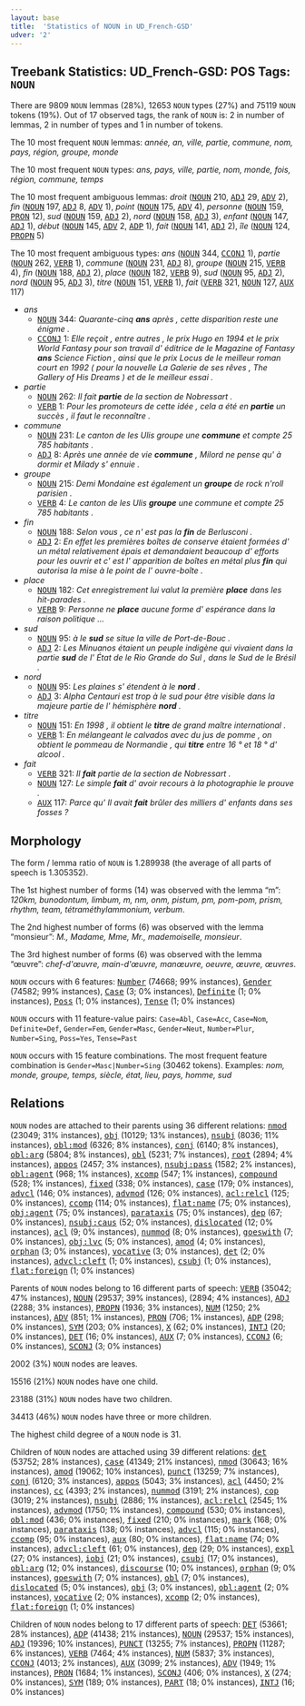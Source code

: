 ```yaml
---
layout: base
title:  'Statistics of NOUN in UD_French-GSD'
udver: '2'
---
```


## Treebank Statistics: UD_French-GSD: POS Tags: `NOUN`

There are 9809 `NOUN` lemmas (28%), 12653 `NOUN` types (27%) and 75119 `NOUN` tokens (19%).
Out of 17 observed tags, the rank of `NOUN` is: 2 in number of lemmas, 2 in number of types and 1 in number of tokens.

The 10 most frequent `NOUN` lemmas: <em>année, an, ville, partie, commune, nom, pays, région, groupe, monde</em>

The 10 most frequent `NOUN` types:  <em>ans, pays, ville, partie, nom, monde, fois, région, commune, temps</em>

The 10 most frequent ambiguous lemmas: <em>droit</em> (<tt><a href="fr_gsd-pos-NOUN.html">NOUN</a></tt> 210, <tt><a href="fr_gsd-pos-ADJ.html">ADJ</a></tt> 29, <tt><a href="fr_gsd-pos-ADV.html">ADV</a></tt> 2), <em>fin</em> (<tt><a href="fr_gsd-pos-NOUN.html">NOUN</a></tt> 197, <tt><a href="fr_gsd-pos-ADJ.html">ADJ</a></tt> 8, <tt><a href="fr_gsd-pos-ADV.html">ADV</a></tt> 1), <em>point</em> (<tt><a href="fr_gsd-pos-NOUN.html">NOUN</a></tt> 175, <tt><a href="fr_gsd-pos-ADV.html">ADV</a></tt> 4), <em>personne</em> (<tt><a href="fr_gsd-pos-NOUN.html">NOUN</a></tt> 159, <tt><a href="fr_gsd-pos-PRON.html">PRON</a></tt> 12), <em>sud</em> (<tt><a href="fr_gsd-pos-NOUN.html">NOUN</a></tt> 159, <tt><a href="fr_gsd-pos-ADJ.html">ADJ</a></tt> 2), <em>nord</em> (<tt><a href="fr_gsd-pos-NOUN.html">NOUN</a></tt> 158, <tt><a href="fr_gsd-pos-ADJ.html">ADJ</a></tt> 3), <em>enfant</em> (<tt><a href="fr_gsd-pos-NOUN.html">NOUN</a></tt> 147, <tt><a href="fr_gsd-pos-ADJ.html">ADJ</a></tt> 1), <em>début</em> (<tt><a href="fr_gsd-pos-NOUN.html">NOUN</a></tt> 145, <tt><a href="fr_gsd-pos-ADV.html">ADV</a></tt> 2, <tt><a href="fr_gsd-pos-ADP.html">ADP</a></tt> 1), <em>fait</em> (<tt><a href="fr_gsd-pos-NOUN.html">NOUN</a></tt> 141, <tt><a href="fr_gsd-pos-ADJ.html">ADJ</a></tt> 2), <em>île</em> (<tt><a href="fr_gsd-pos-NOUN.html">NOUN</a></tt> 124, <tt><a href="fr_gsd-pos-PROPN.html">PROPN</a></tt> 5)

The 10 most frequent ambiguous types:  <em>ans</em> (<tt><a href="fr_gsd-pos-NOUN.html">NOUN</a></tt> 344, <tt><a href="fr_gsd-pos-CCONJ.html">CCONJ</a></tt> 1), <em>partie</em> (<tt><a href="fr_gsd-pos-NOUN.html">NOUN</a></tt> 262, <tt><a href="fr_gsd-pos-VERB.html">VERB</a></tt> 1), <em>commune</em> (<tt><a href="fr_gsd-pos-NOUN.html">NOUN</a></tt> 231, <tt><a href="fr_gsd-pos-ADJ.html">ADJ</a></tt> 8), <em>groupe</em> (<tt><a href="fr_gsd-pos-NOUN.html">NOUN</a></tt> 215, <tt><a href="fr_gsd-pos-VERB.html">VERB</a></tt> 4), <em>fin</em> (<tt><a href="fr_gsd-pos-NOUN.html">NOUN</a></tt> 188, <tt><a href="fr_gsd-pos-ADJ.html">ADJ</a></tt> 2), <em>place</em> (<tt><a href="fr_gsd-pos-NOUN.html">NOUN</a></tt> 182, <tt><a href="fr_gsd-pos-VERB.html">VERB</a></tt> 9), <em>sud</em> (<tt><a href="fr_gsd-pos-NOUN.html">NOUN</a></tt> 95, <tt><a href="fr_gsd-pos-ADJ.html">ADJ</a></tt> 2), <em>nord</em> (<tt><a href="fr_gsd-pos-NOUN.html">NOUN</a></tt> 95, <tt><a href="fr_gsd-pos-ADJ.html">ADJ</a></tt> 3), <em>titre</em> (<tt><a href="fr_gsd-pos-NOUN.html">NOUN</a></tt> 151, <tt><a href="fr_gsd-pos-VERB.html">VERB</a></tt> 1), <em>fait</em> (<tt><a href="fr_gsd-pos-VERB.html">VERB</a></tt> 321, <tt><a href="fr_gsd-pos-NOUN.html">NOUN</a></tt> 127, <tt><a href="fr_gsd-pos-AUX.html">AUX</a></tt> 117)


* <em>ans</em>
  * <tt><a href="fr_gsd-pos-NOUN.html">NOUN</a></tt> 344: <em>Quarante-cinq <b>ans</b> après , cette disparition reste une énigme .</em>
  * <tt><a href="fr_gsd-pos-CCONJ.html">CCONJ</a></tt> 1: <em>Elle reçoit , entre autres , le prix Hugo en 1994 et le prix World Fantasy pour son travail d' éditrice de le Magazine of Fantasy <b>ans</b> Science Fiction , ainsi que le prix Locus de le meilleur roman court en 1992 ( pour la nouvelle La Galerie de ses rêves , The Gallery of His Dreams ) et de le meilleur essai .</em>
* <em>partie</em>
  * <tt><a href="fr_gsd-pos-NOUN.html">NOUN</a></tt> 262: <em>Il fait <b>partie</b> de la section de Nobressart .</em>
  * <tt><a href="fr_gsd-pos-VERB.html">VERB</a></tt> 1: <em>Pour les promoteurs de cette idée , cela a été en <b>partie</b> un succès , il faut le reconnaître .</em>
* <em>commune</em>
  * <tt><a href="fr_gsd-pos-NOUN.html">NOUN</a></tt> 231: <em>Le canton de les Ulis groupe une <b>commune</b> et compte 25 785 habitants .</em>
  * <tt><a href="fr_gsd-pos-ADJ.html">ADJ</a></tt> 8: <em>Après une année de vie <b>commune</b> , Milord ne pense qu' à dormir et Milady s' ennuie .</em>
* <em>groupe</em>
  * <tt><a href="fr_gsd-pos-NOUN.html">NOUN</a></tt> 215: <em>Demi Mondaine est également un <b>groupe</b> de rock n'roll parisien .</em>
  * <tt><a href="fr_gsd-pos-VERB.html">VERB</a></tt> 4: <em>Le canton de les Ulis <b>groupe</b> une commune et compte 25 785 habitants .</em>
* <em>fin</em>
  * <tt><a href="fr_gsd-pos-NOUN.html">NOUN</a></tt> 188: <em>Selon vous , ce n' est pas la <b>fin</b> de Berlusconi .</em>
  * <tt><a href="fr_gsd-pos-ADJ.html">ADJ</a></tt> 2: <em>En effet les premières boîtes de conserve étaient formées d' un métal relativement épais et demandaient beaucoup d' efforts pour les ouvrir et c' est l' apparition de boîtes en métal plus <b>fin</b> qui autorisa la mise à le point de l' ouvre-boîte .</em>
* <em>place</em>
  * <tt><a href="fr_gsd-pos-NOUN.html">NOUN</a></tt> 182: <em>Cet enregistrement lui valut la première <b>place</b> dans les hit-parades .</em>
  * <tt><a href="fr_gsd-pos-VERB.html">VERB</a></tt> 9: <em>Personne ne <b>place</b> aucune forme d' espérance dans la raison politique ...</em>
* <em>sud</em>
  * <tt><a href="fr_gsd-pos-NOUN.html">NOUN</a></tt> 95: <em>à le <b>sud</b> se situe la ville de Port-de-Bouc .</em>
  * <tt><a href="fr_gsd-pos-ADJ.html">ADJ</a></tt> 2: <em>Les Minuanos étaient un peuple indigène qui vivaient dans la partie <b>sud</b> de l' État de le Rio Grande do Sul , dans le Sud de le Brésil .</em>
* <em>nord</em>
  * <tt><a href="fr_gsd-pos-NOUN.html">NOUN</a></tt> 95: <em>Les plaines s' étendent à le <b>nord</b> .</em>
  * <tt><a href="fr_gsd-pos-ADJ.html">ADJ</a></tt> 3: <em>Alpha Centauri est trop à le sud pour être visible dans la majeure partie de l' hémisphère <b>nord</b> .</em>
* <em>titre</em>
  * <tt><a href="fr_gsd-pos-NOUN.html">NOUN</a></tt> 151: <em>En 1998 , il obtient le <b>titre</b> de grand maître international .</em>
  * <tt><a href="fr_gsd-pos-VERB.html">VERB</a></tt> 1: <em>En mélangeant le calvados avec du jus de pomme , on obtient le pommeau de Normandie , qui <b>titre</b> entre 16 ° et 18 ° d' alcool .</em>
* <em>fait</em>
  * <tt><a href="fr_gsd-pos-VERB.html">VERB</a></tt> 321: <em>Il <b>fait</b> partie de la section de Nobressart .</em>
  * <tt><a href="fr_gsd-pos-NOUN.html">NOUN</a></tt> 127: <em>Le simple <b>fait</b> d' avoir recours à la photographie le prouve .</em>
  * <tt><a href="fr_gsd-pos-AUX.html">AUX</a></tt> 117: <em>Parce qu' Il avait <b>fait</b> brûler des milliers d' enfants dans ses fosses ?</em>

## Morphology

The form / lemma ratio of `NOUN` is 1.289938 (the average of all parts of speech is 1.305352).

The 1st highest number of forms (14) was observed with the lemma “m”: <em>120km, bunodontum, limbum, m, nm, onm, pistum, pm, pom-pom, prism, rhythm, team, tétraméthylammonium, verbum</em>.

The 2nd highest number of forms (6) was observed with the lemma “monsieur”: <em>M., Madame, Mme, Mr., mademoiselle, monsieur</em>.

The 3rd highest number of forms (6) was observed with the lemma “œuvre”: <em>chef-d'œuvre, main-d'œuvre, manœuvre, oeuvre, œuvre, œuvres</em>.

`NOUN` occurs with 6 features: <tt><a href="fr_gsd-feat-Number.html">Number</a></tt> (74668; 99% instances), <tt><a href="fr_gsd-feat-Gender.html">Gender</a></tt> (74582; 99% instances), <tt><a href="fr_gsd-feat-Case.html">Case</a></tt> (3; 0% instances), <tt><a href="fr_gsd-feat-Definite.html">Definite</a></tt> (1; 0% instances), <tt><a href="fr_gsd-feat-Poss.html">Poss</a></tt> (1; 0% instances), <tt><a href="fr_gsd-feat-Tense.html">Tense</a></tt> (1; 0% instances)

`NOUN` occurs with 11 feature-value pairs: `Case=Abl`, `Case=Acc`, `Case=Nom`, `Definite=Def`, `Gender=Fem`, `Gender=Masc`, `Gender=Neut`, `Number=Plur`, `Number=Sing`, `Poss=Yes`, `Tense=Past`

`NOUN` occurs with 15 feature combinations.
The most frequent feature combination is `Gender=Masc|Number=Sing` (30462 tokens).
Examples: <em>nom, monde, groupe, temps, siècle, état, lieu, pays, homme, sud</em>


## Relations

`NOUN` nodes are attached to their parents using 36 different relations: <tt><a href="fr_gsd-dep-nmod.html">nmod</a></tt> (23049; 31% instances), <tt><a href="fr_gsd-dep-obj.html">obj</a></tt> (10129; 13% instances), <tt><a href="fr_gsd-dep-nsubj.html">nsubj</a></tt> (8036; 11% instances), <tt><a href="fr_gsd-dep-obl-mod.html">obl:mod</a></tt> (6326; 8% instances), <tt><a href="fr_gsd-dep-conj.html">conj</a></tt> (6140; 8% instances), <tt><a href="fr_gsd-dep-obl-arg.html">obl:arg</a></tt> (5804; 8% instances), <tt><a href="fr_gsd-dep-obl.html">obl</a></tt> (5231; 7% instances), <tt><a href="fr_gsd-dep-root.html">root</a></tt> (2894; 4% instances), <tt><a href="fr_gsd-dep-appos.html">appos</a></tt> (2457; 3% instances), <tt><a href="fr_gsd-dep-nsubj-pass.html">nsubj:pass</a></tt> (1582; 2% instances), <tt><a href="fr_gsd-dep-obl-agent.html">obl:agent</a></tt> (968; 1% instances), <tt><a href="fr_gsd-dep-xcomp.html">xcomp</a></tt> (547; 1% instances), <tt><a href="fr_gsd-dep-compound.html">compound</a></tt> (528; 1% instances), <tt><a href="fr_gsd-dep-fixed.html">fixed</a></tt> (338; 0% instances), <tt><a href="fr_gsd-dep-case.html">case</a></tt> (179; 0% instances), <tt><a href="fr_gsd-dep-advcl.html">advcl</a></tt> (146; 0% instances), <tt><a href="fr_gsd-dep-advmod.html">advmod</a></tt> (126; 0% instances), <tt><a href="fr_gsd-dep-acl-relcl.html">acl:relcl</a></tt> (125; 0% instances), <tt><a href="fr_gsd-dep-ccomp.html">ccomp</a></tt> (114; 0% instances), <tt><a href="fr_gsd-dep-flat-name.html">flat:name</a></tt> (75; 0% instances), <tt><a href="fr_gsd-dep-obj-agent.html">obj:agent</a></tt> (75; 0% instances), <tt><a href="fr_gsd-dep-parataxis.html">parataxis</a></tt> (75; 0% instances), <tt><a href="fr_gsd-dep-dep.html">dep</a></tt> (67; 0% instances), <tt><a href="fr_gsd-dep-nsubj-caus.html">nsubj:caus</a></tt> (52; 0% instances), <tt><a href="fr_gsd-dep-dislocated.html">dislocated</a></tt> (12; 0% instances), <tt><a href="fr_gsd-dep-acl.html">acl</a></tt> (9; 0% instances), <tt><a href="fr_gsd-dep-nummod.html">nummod</a></tt> (8; 0% instances), <tt><a href="fr_gsd-dep-goeswith.html">goeswith</a></tt> (7; 0% instances), <tt><a href="fr_gsd-dep-obj-lvc.html">obj:lvc</a></tt> (5; 0% instances), <tt><a href="fr_gsd-dep-amod.html">amod</a></tt> (4; 0% instances), <tt><a href="fr_gsd-dep-orphan.html">orphan</a></tt> (3; 0% instances), <tt><a href="fr_gsd-dep-vocative.html">vocative</a></tt> (3; 0% instances), <tt><a href="fr_gsd-dep-det.html">det</a></tt> (2; 0% instances), <tt><a href="fr_gsd-dep-advcl-cleft.html">advcl:cleft</a></tt> (1; 0% instances), <tt><a href="fr_gsd-dep-csubj.html">csubj</a></tt> (1; 0% instances), <tt><a href="fr_gsd-dep-flat-foreign.html">flat:foreign</a></tt> (1; 0% instances)

Parents of `NOUN` nodes belong to 16 different parts of speech: <tt><a href="fr_gsd-pos-VERB.html">VERB</a></tt> (35042; 47% instances), <tt><a href="fr_gsd-pos-NOUN.html">NOUN</a></tt> (29537; 39% instances),  (2894; 4% instances), <tt><a href="fr_gsd-pos-ADJ.html">ADJ</a></tt> (2288; 3% instances), <tt><a href="fr_gsd-pos-PROPN.html">PROPN</a></tt> (1936; 3% instances), <tt><a href="fr_gsd-pos-NUM.html">NUM</a></tt> (1250; 2% instances), <tt><a href="fr_gsd-pos-ADV.html">ADV</a></tt> (851; 1% instances), <tt><a href="fr_gsd-pos-PRON.html">PRON</a></tt> (706; 1% instances), <tt><a href="fr_gsd-pos-ADP.html">ADP</a></tt> (298; 0% instances), <tt><a href="fr_gsd-pos-SYM.html">SYM</a></tt> (203; 0% instances), <tt><a href="fr_gsd-pos-X.html">X</a></tt> (62; 0% instances), <tt><a href="fr_gsd-pos-INTJ.html">INTJ</a></tt> (20; 0% instances), <tt><a href="fr_gsd-pos-DET.html">DET</a></tt> (16; 0% instances), <tt><a href="fr_gsd-pos-AUX.html">AUX</a></tt> (7; 0% instances), <tt><a href="fr_gsd-pos-CCONJ.html">CCONJ</a></tt> (6; 0% instances), <tt><a href="fr_gsd-pos-SCONJ.html">SCONJ</a></tt> (3; 0% instances)

2002 (3%) `NOUN` nodes are leaves.

15516 (21%) `NOUN` nodes have one child.

23188 (31%) `NOUN` nodes have two children.

34413 (46%) `NOUN` nodes have three or more children.

The highest child degree of a `NOUN` node is 31.

Children of `NOUN` nodes are attached using 39 different relations: <tt><a href="fr_gsd-dep-det.html">det</a></tt> (53752; 28% instances), <tt><a href="fr_gsd-dep-case.html">case</a></tt> (41349; 21% instances), <tt><a href="fr_gsd-dep-nmod.html">nmod</a></tt> (30643; 16% instances), <tt><a href="fr_gsd-dep-amod.html">amod</a></tt> (19062; 10% instances), <tt><a href="fr_gsd-dep-punct.html">punct</a></tt> (13259; 7% instances), <tt><a href="fr_gsd-dep-conj.html">conj</a></tt> (6120; 3% instances), <tt><a href="fr_gsd-dep-appos.html">appos</a></tt> (5043; 3% instances), <tt><a href="fr_gsd-dep-acl.html">acl</a></tt> (4450; 2% instances), <tt><a href="fr_gsd-dep-cc.html">cc</a></tt> (4393; 2% instances), <tt><a href="fr_gsd-dep-nummod.html">nummod</a></tt> (3191; 2% instances), <tt><a href="fr_gsd-dep-cop.html">cop</a></tt> (3019; 2% instances), <tt><a href="fr_gsd-dep-nsubj.html">nsubj</a></tt> (2886; 1% instances), <tt><a href="fr_gsd-dep-acl-relcl.html">acl:relcl</a></tt> (2545; 1% instances), <tt><a href="fr_gsd-dep-advmod.html">advmod</a></tt> (1750; 1% instances), <tt><a href="fr_gsd-dep-compound.html">compound</a></tt> (530; 0% instances), <tt><a href="fr_gsd-dep-obl-mod.html">obl:mod</a></tt> (436; 0% instances), <tt><a href="fr_gsd-dep-fixed.html">fixed</a></tt> (210; 0% instances), <tt><a href="fr_gsd-dep-mark.html">mark</a></tt> (168; 0% instances), <tt><a href="fr_gsd-dep-parataxis.html">parataxis</a></tt> (138; 0% instances), <tt><a href="fr_gsd-dep-advcl.html">advcl</a></tt> (115; 0% instances), <tt><a href="fr_gsd-dep-ccomp.html">ccomp</a></tt> (95; 0% instances), <tt><a href="fr_gsd-dep-aux.html">aux</a></tt> (80; 0% instances), <tt><a href="fr_gsd-dep-flat-name.html">flat:name</a></tt> (74; 0% instances), <tt><a href="fr_gsd-dep-advcl-cleft.html">advcl:cleft</a></tt> (61; 0% instances), <tt><a href="fr_gsd-dep-dep.html">dep</a></tt> (29; 0% instances), <tt><a href="fr_gsd-dep-expl.html">expl</a></tt> (27; 0% instances), <tt><a href="fr_gsd-dep-iobj.html">iobj</a></tt> (21; 0% instances), <tt><a href="fr_gsd-dep-csubj.html">csubj</a></tt> (17; 0% instances), <tt><a href="fr_gsd-dep-obl-arg.html">obl:arg</a></tt> (12; 0% instances), <tt><a href="fr_gsd-dep-discourse.html">discourse</a></tt> (10; 0% instances), <tt><a href="fr_gsd-dep-orphan.html">orphan</a></tt> (9; 0% instances), <tt><a href="fr_gsd-dep-goeswith.html">goeswith</a></tt> (7; 0% instances), <tt><a href="fr_gsd-dep-obl.html">obl</a></tt> (7; 0% instances), <tt><a href="fr_gsd-dep-dislocated.html">dislocated</a></tt> (5; 0% instances), <tt><a href="fr_gsd-dep-obj.html">obj</a></tt> (3; 0% instances), <tt><a href="fr_gsd-dep-obl-agent.html">obl:agent</a></tt> (2; 0% instances), <tt><a href="fr_gsd-dep-vocative.html">vocative</a></tt> (2; 0% instances), <tt><a href="fr_gsd-dep-xcomp.html">xcomp</a></tt> (2; 0% instances), <tt><a href="fr_gsd-dep-flat-foreign.html">flat:foreign</a></tt> (1; 0% instances)

Children of `NOUN` nodes belong to 17 different parts of speech: <tt><a href="fr_gsd-pos-DET.html">DET</a></tt> (53661; 28% instances), <tt><a href="fr_gsd-pos-ADP.html">ADP</a></tt> (41438; 21% instances), <tt><a href="fr_gsd-pos-NOUN.html">NOUN</a></tt> (29537; 15% instances), <tt><a href="fr_gsd-pos-ADJ.html">ADJ</a></tt> (19396; 10% instances), <tt><a href="fr_gsd-pos-PUNCT.html">PUNCT</a></tt> (13255; 7% instances), <tt><a href="fr_gsd-pos-PROPN.html">PROPN</a></tt> (11287; 6% instances), <tt><a href="fr_gsd-pos-VERB.html">VERB</a></tt> (7464; 4% instances), <tt><a href="fr_gsd-pos-NUM.html">NUM</a></tt> (5837; 3% instances), <tt><a href="fr_gsd-pos-CCONJ.html">CCONJ</a></tt> (4013; 2% instances), <tt><a href="fr_gsd-pos-AUX.html">AUX</a></tt> (3099; 2% instances), <tt><a href="fr_gsd-pos-ADV.html">ADV</a></tt> (1949; 1% instances), <tt><a href="fr_gsd-pos-PRON.html">PRON</a></tt> (1684; 1% instances), <tt><a href="fr_gsd-pos-SCONJ.html">SCONJ</a></tt> (406; 0% instances), <tt><a href="fr_gsd-pos-X.html">X</a></tt> (274; 0% instances), <tt><a href="fr_gsd-pos-SYM.html">SYM</a></tt> (189; 0% instances), <tt><a href="fr_gsd-pos-PART.html">PART</a></tt> (18; 0% instances), <tt><a href="fr_gsd-pos-INTJ.html">INTJ</a></tt> (16; 0% instances)

